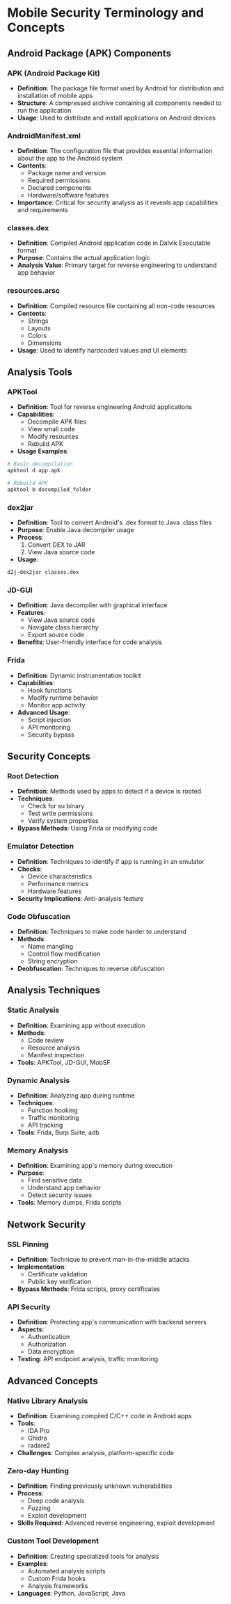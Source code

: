 # Mobile Security Terminology and Concepts

## Android Package (APK) Components

### APK (Android Package Kit)
- **Definition**: The package file format used by Android for distribution and installation of mobile apps
- **Structure**: A compressed archive containing all components needed to run the application
- **Usage**: Used to distribute and install applications on Android devices

### AndroidManifest.xml
- **Definition**: The configuration file that provides essential information about the app to the Android system
- **Contents**:
  - Package name and version
  - Required permissions
  - Declared components
  - Hardware/software features
- **Importance**: Critical for security analysis as it reveals app capabilities and requirements

### classes.dex
- **Definition**: Compiled Android application code in Dalvik Executable format
- **Purpose**: Contains the actual application logic
- **Analysis Value**: Primary target for reverse engineering to understand app behavior

### resources.arsc
- **Definition**: Compiled resource file containing all non-code resources
- **Contents**: 
  - Strings
  - Layouts
  - Colors
  - Dimensions
- **Usage**: Used to identify hardcoded values and UI elements

## Analysis Tools

### APKTool
- **Definition**: Tool for reverse engineering Android applications
- **Capabilities**:
  - Decompile APK files
  - View smali code
  - Modify resources
  - Rebuild APK
- **Usage Examples**:
```bash
# Basic decompilation
apktool d app.apk

# Rebuild APK
apktool b decompiled_folder
```

### dex2jar
- **Definition**: Tool to convert Android's .dex format to Java .class files
- **Purpose**: Enable Java decompiler usage
- **Process**:
  1. Convert DEX to JAR
  2. View Java source code
- **Usage**:
```bash
d2j-dex2jar classes.dex
```

### JD-GUI
- **Definition**: Java decompiler with graphical interface
- **Features**:
  - View Java source code
  - Navigate class hierarchy
  - Export source code
- **Benefits**: User-friendly interface for code analysis

### Frida
- **Definition**: Dynamic instrumentation toolkit
- **Capabilities**:
  - Hook functions
  - Modify runtime behavior
  - Monitor app activity
- **Advanced Usage**:
  - Script injection
  - API monitoring
  - Security bypass

## Security Concepts

### Root Detection
- **Definition**: Methods used by apps to detect if a device is rooted
- **Techniques**:
  - Check for su binary
  - Test write permissions
  - Verify system properties
- **Bypass Methods**: Using Frida or modifying code

### Emulator Detection
- **Definition**: Techniques to identify if app is running in an emulator
- **Checks**:
  - Device characteristics
  - Performance metrics
  - Hardware features
- **Security Implications**: Anti-analysis feature

### Code Obfuscation
- **Definition**: Techniques to make code harder to understand
- **Methods**:
  - Name mangling
  - Control flow modification
  - String encryption
- **Deobfuscation**: Techniques to reverse obfuscation

## Analysis Techniques

### Static Analysis
- **Definition**: Examining app without execution
- **Methods**:
  - Code review
  - Resource analysis
  - Manifest inspection
- **Tools**: APKTool, JD-GUI, MobSF

### Dynamic Analysis
- **Definition**: Analyzing app during runtime
- **Techniques**:
  - Function hooking
  - Traffic monitoring
  - API tracking
- **Tools**: Frida, Burp Suite, adb

### Memory Analysis
- **Definition**: Examining app's memory during execution
- **Purpose**:
  - Find sensitive data
  - Understand app behavior
  - Detect security issues
- **Tools**: Memory dumps, Frida scripts

## Network Security

### SSL Pinning
- **Definition**: Technique to prevent man-in-the-middle attacks
- **Implementation**:
  - Certificate validation
  - Public key verification
- **Bypass Methods**: Frida scripts, proxy certificates

### API Security
- **Definition**: Protecting app's communication with backend servers
- **Aspects**:
  - Authentication
  - Authorization
  - Data encryption
- **Testing**: API endpoint analysis, traffic monitoring

## Advanced Concepts

### Native Library Analysis
- **Definition**: Examining compiled C/C++ code in Android apps
- **Tools**:
  - IDA Pro
  - Ghidra
  - radare2
- **Challenges**: Complex analysis, platform-specific code

### Zero-day Hunting
- **Definition**: Finding previously unknown vulnerabilities
- **Process**:
  - Deep code analysis
  - Fuzzing
  - Exploit development
- **Skills Required**: Advanced reverse engineering, exploit development

### Custom Tool Development
- **Definition**: Creating specialized tools for analysis
- **Examples**:
  - Automated analysis scripts
  - Custom Frida hooks
  - Analysis frameworks
- **Languages**: Python, JavaScript, Java
